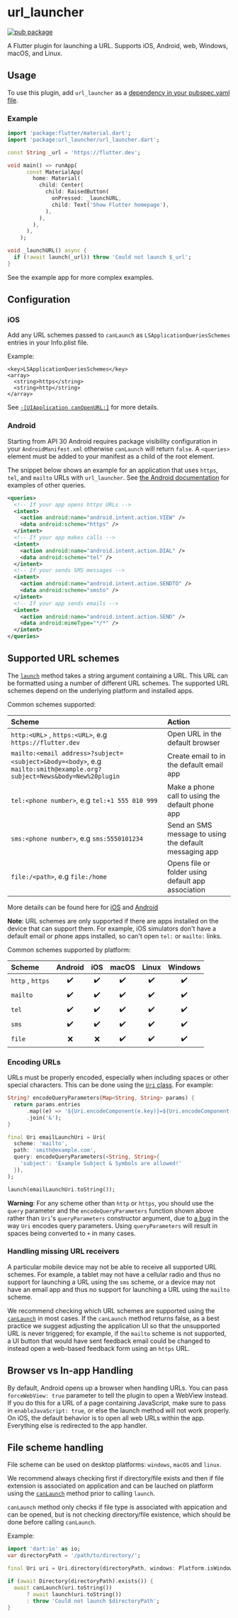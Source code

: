 # url_launcher

[![pub package](https://img.shields.io/pub/v/url_launcher.svg)](https://pub.dev/packages/url_launcher)

A Flutter plugin for launching a URL. Supports
iOS, Android, web, Windows, macOS, and Linux.

## Usage

To use this plugin, add `url_launcher` as a [dependency in your pubspec.yaml file](https://flutter.dev/platform-plugins/).

### Example

``` dart
import 'package:flutter/material.dart';
import 'package:url_launcher/url_launcher.dart';

const String _url = 'https://flutter.dev';

void main() => runApp(
      const MaterialApp(
        home: Material(
          child: Center(
            child: RaisedButton(
              onPressed: _launchURL,
              child: Text('Show Flutter homepage'),
            ),
          ),
        ),
      ),
    );

void _launchURL() async {
  if (!await launch(_url)) throw 'Could not launch $_url';
}
```

See the example app for more complex examples.

## Configuration

### iOS
Add any URL schemes passed to `canLaunch` as `LSApplicationQueriesSchemes` entries in your Info.plist file.

Example:
```
<key>LSApplicationQueriesSchemes</key>
<array>
  <string>https</string>
  <string>http</string>
</array>
```

See [`-[UIApplication canOpenURL:]`](https://developer.apple.com/documentation/uikit/uiapplication/1622952-canopenurl) for more details.

### Android

Starting from API 30 Android requires package visibility configuration in your
`AndroidManifest.xml` otherwise `canLaunch` will return `false`. A `<queries>`
element must be added to your manifest as a child of the root element.

The snippet below shows an example for an application that uses `https`, `tel`,
and `mailto` URLs with `url_launcher`. See
[the Android documentation](https://developer.android.com/training/package-visibility/use-cases)
for examples of other queries.

``` xml
<queries>
  <!-- If your app opens https URLs -->
  <intent>
    <action android:name="android.intent.action.VIEW" />
    <data android:scheme="https" />
  </intent>
  <!-- If your app makes calls -->
  <intent>
    <action android:name="android.intent.action.DIAL" />
    <data android:scheme="tel" />
  </intent>
  <!-- If your sends SMS messages -->
  <intent>
    <action android:name="android.intent.action.SENDTO" />
    <data android:scheme="smsto" />
  </intent>
  <!-- If your app sends emails -->
  <intent>
    <action android:name="android.intent.action.SEND" />
    <data android:mimeType="*/*" />
  </intent>
</queries>
```

## Supported URL schemes

The [`launch`](https://pub.dev/documentation/url_launcher/latest/url_launcher/launch.html) method
takes a string argument containing a URL. This URL
can be formatted using a number of different URL schemes. The supported
URL schemes depend on the underlying platform and installed apps.

Common schemes supported:

| Scheme | Action |
|:---|:---|
| `http:<URL>` , `https:<URL>`, e.g `https://flutter.dev` | Open URL in the default browser |
| `mailto:<email address>?subject=<subject>&body=<body>`, e.g `mailto:smith@example.org?subject=News&body=New%20plugin` | Create email to <email address> in the default email app |
| `tel:<phone number>`, e.g `tel:+1 555 010 999` | Make a phone call to <phone number> using the default phone app |
| `sms:<phone number>`, e.g `sms:5550101234` | Send an SMS message to <phone number> using the default messaging app |
| `file:/<path>`, e.g `file:/home` | Opens file or folder using default app association |

More details can be found here for [iOS](https://developer.apple.com/library/content/featuredarticles/iPhoneURLScheme_Reference/Introduction/Introduction.html)
and [Android](https://developer.android.com/guide/components/intents-common.html)

**Note**: URL schemes are only supported if there are apps installed on the device that can
support them. For example, iOS simulators don't have a default email or phone
apps installed, so can't open `tel:` or `mailto:` links.

Common schemes supported by platform:

| Scheme | Android | iOS | macOS | Linux | Windows |
|:---|:---:|:---:|:---:|:---:|:---:|
| `http` , `https` | ✔️ | ✔️ | ✔️ | ✔️ | ✔️ |
| `mailto` | ✔️ | ✔️ | ✔️ | ✔️ | ✔️ |
| `tel` | ✔️ | ✔️ | ✔️ | ✔️ | ✔️ |
| `sms` | ✔️ | ✔️ | ✔️ | ✔️ | ✔️ |
| `file` | ❌ | ❌ | ✔️ | ✔️ | ✔️ |

### Encoding URLs

URLs must be properly encoded, especially when including spaces or other special
characters. This can be done using the
[`Uri` class](https://api.dart.dev/dart-core/Uri-class.html).
For example:
```dart
String? encodeQueryParameters(Map<String, String> params) {
  return params.entries
      .map((e) => '${Uri.encodeComponent(e.key)}=${Uri.encodeComponent(e.value)}')
      .join('&');
}

final Uri emailLaunchUri = Uri(
  scheme: 'mailto',
  path: 'smith@example.com',
  query: encodeQueryParameters(<String, String>{
    'subject': 'Example Subject & Symbols are allowed!'
  }),
);

launch(emailLaunchUri.toString());
```

**Warning**: For any scheme other than `http` or `https`, you should use the
`query` parameter and the `encodeQueryParameters` function shown above rather
than `Uri`'s `queryParameters` constructor argument, due to
[a bug](https://github.com/dart-lang/sdk/issues/43838) in the way `Uri`
encodes query parameters. Using `queryParameters` will result in spaces being
converted to `+` in many cases.

### Handling missing URL receivers

A particular mobile device may not be able to receive all supported URL schemes.
For example, a tablet may not have a cellular radio and thus no support for
launching a URL using the `sms` scheme, or a device may not have an email app
and thus no support for launching a URL using the `mailto` scheme.

We recommend checking which URL schemes are supported using the
[`canLaunch`](https://pub.dev/documentation/url_launcher/latest/url_launcher/canLaunch.html)
in most cases. If the `canLaunch` method returns false, as a
best practice we suggest adjusting the application UI so that the unsupported
URL is never triggered; for example, if the `mailto` scheme is not supported, a
UI button that would have sent feedback email could be changed to instead open
a web-based feedback form using an `https` URL.

## Browser vs In-app Handling
By default, Android opens up a browser when handling URLs. You can pass
`forceWebView: true` parameter to tell the plugin to open a WebView instead.
If you do this for a URL of a page containing JavaScript, make sure to pass in
`enableJavaScript: true`, or else the launch method will not work properly. On
iOS, the default behavior is to open all web URLs within the app. Everything
else is redirected to the app handler.

## File scheme handling
File scheme can be used on desktop platforms: `windows`, `macOS` and `linux`.

We recommend always checking first if directory/file exists and then if file extension is associated
on application and can be lauched on platform using the
[`canLaunch`](https://pub.dev/documentation/url_launcher/latest/url_launcher/canLaunch.html) method
prior to calling `launch`.

`canLaunch` method only checks if file type is associated with appication and can be opened, but is
not checking directory/file existence, which should be done before calling `canLaunch`.

Example:
```dart
import 'dart:io' as io;
var directoryPath = '/path/to/directory/';

final Uri uri = Uri.directory(directoryPath, windows: Platform.isWindows);

if (await Directory(directoryPath).exists()) {
  await canLaunch(uri.toString())
      ? await launch(uri.toString())
      : throw 'Could not launch $directoryPath';
}
```
